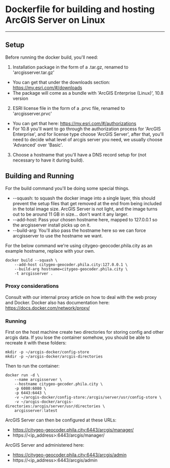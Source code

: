 # Dockerfile for building and hosting ArcGIS Server on Linux
----

## Setup

Before running the docker build, you'll need:

1. Installation package in the form of a .tar.gz, renamed to 'arcgisserver.tar.gz'
  * You can get that under the downloads section: https://my.esri.com/#/downloads
  * The package will come as a bundle with 'ArcGIS Enterprise (Linux)', 10.8 version

2. ESRI license file in the form of a .prvc file, renamed to 'arcgisserver.prvc'
  * You can get that here: https://my.esri.com/#/authorizations
  * For 10.8 you'll want to go through the authorization process for 'ArcGIS Enterprise', and for license type choose 'ArcGIS Server', after that, you'll need to decide what level of arcgis server you need, we usually choose 'Advanced' over 'Basic'.

3. Choose a hostname that you'll have a DNS record setup for (not necessary to have it during build).

## Building and Running

For the build command you'll be doing some special things.
 * --squash: to squash the docker image into a single layer, this should prevent the setup files that get removed at the end from being included in the total image size. ArcGIS Server is not light, and the image turns out to be around 11 GB in size... don't want it any larger.
 * --add-host: Pass your chosen hostname here, mapped to 127.0.0.1 so the arcgisserver install picks up on it.
 * --build-arg: You'll also pass the hostname here so we can force arcgisserver to use the hostname we want.

For the below command we're using citygeo-geocoder.phila.city as an example hostname, replace with your own.

```
docker build --squash \
    --add-host citygeo-geocoder.phila.city:127.0.0.1 \
    --build-arg hostname=citygeo-geocoder.phila.city \
    -t arcgisserver .
```

### Proxy considerations
Consult with our internal proxy article on how to deal with the web proxy and Docker. Docker also has documentation here:
https://docs.docker.com/network/proxy/

### Running
First on the host machine create two directories for storing config and other arcgis data. If you lose the container somehow, you should be able to recreate it with these folders:
```
mkdir -p ~/arcgis-docker/config-store
mkdir -p ~/arcgis-docker/arcgis-directories
```

Then to run the container:
```
docker run -d \
    --name arcgisserver \
    --hostname citygeo-gecoder.phila.city \
    -p 6080:6080 \
    -p 6443:6443 \
    -v ~/arcgis-docker/config-store:/arcgis/server/usr/config-store \
	-v ~/arcgis-docker/arcgis-directories:/arcgis/server/usr/directories \
    arcgisserver:latest
```

ArcGIS Server can then be configured at these URLs:
 * https://citygeo-geocoder.phila.city:6443/arcgis/manager/
 * https://<ip_address>:6443/arcgis/manager/

ArcGIS Server and administered here:
 * https://citygeo-geocoder.phila.city:6443/arcgis/admin
 * https://<ip_address>:6443/arcgis/admin
